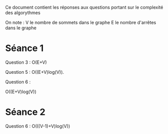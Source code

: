 Ce document contient les réponses aux questions portant sur le complexité des algorythmes

On note : 
V le nombre de sommets dans le graphe
E le nombre d'arrêtes dans le graphe

# Séance 1


Question 3 : 
 O(E+V)


Question 5 :
O((E+V)log(V)).

Question 6 :

O((E+V)log(V))

# Séance 2

Question 6 : 
O(((V-1)+V)log(V))

